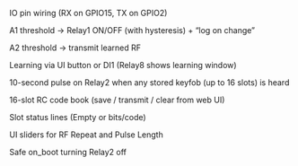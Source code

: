IO pin wiring (RX on GPIO15, TX on GPIO2)

A1 threshold → Relay1 ON/OFF (with hysteresis) + “log on change”

A2 threshold → transmit learned RF

Learning via UI button or DI1 (Relay8 shows learning window)

10-second pulse on Relay2 when any stored keyfob (up to 16 slots) is heard

16-slot RC code book (save / transmit / clear from web UI)

Slot status lines (Empty or bits/code)

UI sliders for RF Repeat and Pulse Length

Safe on_boot turning Relay2 off
